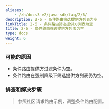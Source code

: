 ```yaml
---
aliases:
    - /zh/docs3-v2/java-sdk/faq/2/6/
description: 2-6 - 条件路由筛选提供方列表为空
linkTitle: 2-6 - 条件路由筛选提供方列表为空
title: 2-6 - 条件路由筛选提供方列表为空
type: docs
weight: 6
---
```




### 可能的原因

* 条件路由提供方过滤条件为空。
* 条件路由在强制降级下筛选提供方列表仍为空。

### 排查和解决步骤
> 参照社区请求路由示例，调整条件路由配置。